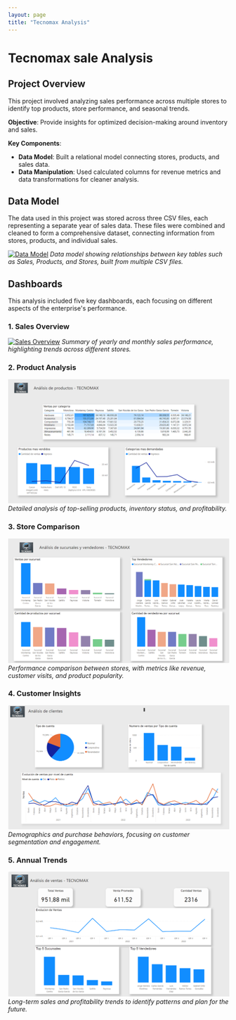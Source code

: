 ```yaml
---
layout: page
title: "Tecnomax Analysis"
---
```


# Tecnomax sale Analysis

## Project Overview
This project involved analyzing sales performance across multiple stores to identify top products, store performance, and seasonal trends.

**Objective**: Provide insights for optimized decision-making around inventory and sales.

**Key Components**:
- **Data Model**: Built a relational model connecting stores, products, and sales data.
- **Data Manipulation**: Used calculated columns for revenue metrics and data transformations for cleaner analysis.

## Data Model
The data used in this project was stored across three CSV files, each representing a separate year of sales data. These files were combined and cleaned to form a comprehensive dataset, connecting information from stores, products, and individual sales.

[![Data Model](/assets/img/data_model.png)](https://Savenast.github.io/portfolio/assets/img/Datamodel.png)
*Data model showing relationships between key tables such as Sales, Products, and Stores, built from multiple CSV files.*


## Dashboards

This analysis included five key dashboards, each focusing on different aspects of the enterprise's performance.

### 1. Sales Overview
[![Sales Overview](assets/img/sales_overview.png)](assets/img/sales_overview.png)
*Summary of yearly and monthly sales performance, highlighting trends across different stores.*

### 2. Product Analysis
[![Product Analysis](assets/img/TecnomaxProductos.png)](assets/img/TecnomaxProductos.png)
*Detailed analysis of top-selling products, inventory status, and profitability.*

### 3. Store Comparison
[![Store Comparison](assets/img/TecnomaxSucyVend.png)](assets/img/TecnomaxSucyVend.png.png)
*Performance comparison between stores, with metrics like revenue, customer visits, and product popularity.*

### 4. Customer Insights
[![Customer Insights](assets/img/TecnomaxClientes.png)](assets/img/TecnomaxClientes.png)
*Demographics and purchase behaviors, focusing on customer segmentation and engagement.*

### 5. Annual Trends
[![Annual Trends](assets/img/TecnomaxResumen.png)](assets/img/TecnomaxResumen.png)
*Long-term sales and profitability trends to identify patterns and plan for the future.*


